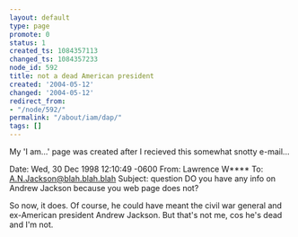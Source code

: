 ```yaml
---
layout: default
type: page
promote: 0
status: 1
created_ts: 1084357113
changed_ts: 1084357233
node_id: 592
title: not a dead American president
created: '2004-05-12'
changed: '2004-05-12'
redirect_from:
- "/node/592/"
permalink: "/about/iam/dap/"
tags: []
---
```

My 'I am...' page was created after I recieved this somewhat snotty e-mail...

 Date: Wed, 30 Dec 1998 12:10:49 -0600
 From: Lawrence W****
 To: A.N.Jackson@blah.blah.blah
 Subject: question
 DO you have any info on Andrew Jackson because you web page does not?

So now, it does. Of course, he could have meant the civil war general and ex-American president Andrew Jackson. But that's not me, cos he's dead and I'm not. 
